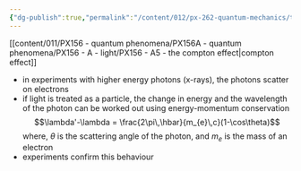 ```yaml
---
{"dg-publish":true,"permalink":"/content/012/px-262-quantum-mechanics/term-1/a-recap/px-262-a2-compton-scattering/","noteIcon":"1","created":"2024-11-25T10:50:32.000+00:00","updated":"2024-12-18T19:47:35.402+00:00"}
---
```


[[content/011/PX156 - quantum phenomena/PX156A - quantum phenomena/PX156 - A - light/PX156 - A5 - the compton effect\|compton effect]]
- in experiments with higher energy photons (x-rays), the photons scatter on electrons
- if light is treated as a particle, the change in energy and the wavelength of the photon can be worked out using energy-momentum conservation
$$\lambda'-\lambda = \frac{2\pi\,\hbar}{m_{e}\,c}(1-\cos\theta)$$
	where, $\theta$ is the scattering angle of the photon, and $m_e$ is the mass of an electron
- experiments confirm this behaviour 